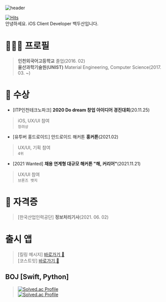 ![header](https://capsule-render.vercel.app/api?type=rounded&color=auto&height=300&section=header&text=Hi!%20I'm%20Dusan%20Baek%20&fontSize=90)

[![Hits](https://hits.seeyoufarm.com/api/count/incr/badge.svg?url=https%3A%2F%2Fgithub.com%2Fbaekdusan&count_bg=%2379C83D&title_bg=%23555555&icon=&icon_color=%23E7E7E7&title=hits&edge_flat=false)](https://hits.seeyoufarm.com)
<br>안녕하세요. iOS Client Developer 백두산입니다.
# 🧑🏻‍💻 프로필

> **인천외국어고등학교** 졸업(2016. 02)<br>
> **울산과학기술원(UNIST)** Material Engineering, Computer Science(2017. 03. ~)<br>

# 🥇 수상
- [ITP인천테크노파크] **2020 Do dream 창업 아이디어 경진대회**(20.11.25)
> iOS, UX/UI 참여<br>
> `장려상`
- [유투버 홍드로이드] 안드로이드 해커톤 **홍커톤**(2021.02)
> UX/UI, 기획 참여<br>
> `4위`
- [2021 Wanted] **채용 연계형 대규모 해커톤 "해, 커리어"**(2021.11.21)
> UX/UI 참여<br>
> `브론즈 뱃지`

# 🪪 자격증
> [한국산업인력공단] **정보처리기사**(2021. 06. 02)

# 출시 앱
> [킬링 메시지] [바로가기 🔗](https://apps.apple.com/kr/app/id1530713506)<br>
> [코스트잇] [바로가기 🔗](https://apps.apple.com/kr/app/id1585170231)

## BOJ [Swift, Python]
> [![Solved.ac Profile](http://mazassumnida.wtf/api/generate_badge?boj=santoo)](https://solved.ac/santoo)<br>
> [![Solved.ac Profile](http://mazassumnida.wtf/api/generate_badge?boj=dusanbaek)](https://solved.ac/dusanbaek)

